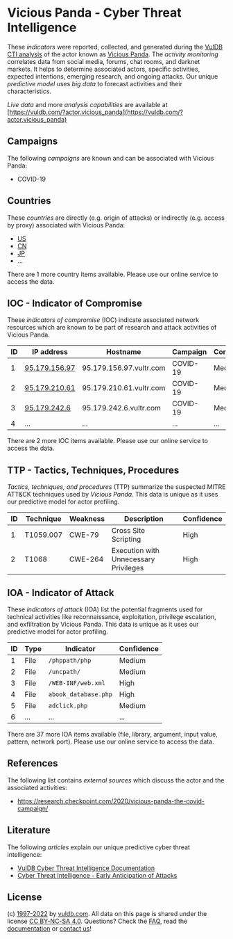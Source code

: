 # Vicious Panda - Cyber Threat Intelligence

These _indicators_ were reported, collected, and generated during the [VulDB CTI analysis](https://vuldb.com/?kb.cti) of the actor known as [Vicious Panda](https://vuldb.com/?actor.vicious_panda). The _activity monitoring_ correlates data from social media, forums, chat rooms, and darknet markets. It helps to determine associated actors, specific activities, expected intentions, emerging research, and ongoing attacks. Our unique _predictive model_ uses _big data_ to forecast activities and their characteristics.

_Live data_ and more _analysis capabilities_ are available at [https://vuldb.com/?actor.vicious_panda](https://vuldb.com/?actor.vicious_panda)

## Campaigns

The following _campaigns_ are known and can be associated with Vicious Panda:

* COVID-19

## Countries

These _countries_ are directly (e.g. origin of attacks) or indirectly (e.g. access by proxy) associated with Vicious Panda:

* [US](https://vuldb.com/?country.us)
* [CN](https://vuldb.com/?country.cn)
* [JP](https://vuldb.com/?country.jp)
* ...

There are 1 more country items available. Please use our online service to access the data.

## IOC - Indicator of Compromise

These _indicators of compromise_ (IOC) indicate associated network resources which are known to be part of research and attack activities of Vicious Panda.

ID | IP address | Hostname | Campaign | Confidence
-- | ---------- | -------- | -------- | ----------
1 | [95.179.156.97](https://vuldb.com/?ip.95.179.156.97) | 95.179.156.97.vultr.com | COVID-19 | Medium
2 | [95.179.210.61](https://vuldb.com/?ip.95.179.210.61) | 95.179.210.61.vultr.com | COVID-19 | Medium
3 | [95.179.242.6](https://vuldb.com/?ip.95.179.242.6) | 95.179.242.6.vultr.com | COVID-19 | Medium
4 | ... | ... | ... | ...

There are 2 more IOC items available. Please use our online service to access the data.

## TTP - Tactics, Techniques, Procedures

_Tactics, techniques, and procedures_ (TTP) summarize the suspected MITRE ATT&CK techniques used by _Vicious Panda_. This data is unique as it uses our predictive model for actor profiling.

ID | Technique | Weakness | Description | Confidence
-- | --------- | -------- | ----------- | ----------
1 | T1059.007 | CWE-79 | Cross Site Scripting | High
2 | T1068 | CWE-264 | Execution with Unnecessary Privileges | High

## IOA - Indicator of Attack

These _indicators of attack_ (IOA) list the potential fragments used for technical activities like reconnaissance, exploitation, privilege escalation, and exfiltration by Vicious Panda. This data is unique as it uses our predictive model for actor profiling.

ID | Type | Indicator | Confidence
-- | ---- | --------- | ----------
1 | File | `/phppath/php` | Medium
2 | File | `/uncpath/` | Medium
3 | File | `/WEB-INF/web.xml` | High
4 | File | `abook_database.php` | High
5 | File | `adclick.php` | Medium
6 | ... | ... | ...

There are 37 more IOA items available (file, library, argument, input value, pattern, network port). Please use our online service to access the data.

## References

The following list contains _external sources_ which discuss the actor and the associated activities:

* https://research.checkpoint.com/2020/vicious-panda-the-covid-campaign/

## Literature

The following _articles_ explain our unique predictive cyber threat intelligence:

* [VulDB Cyber Threat Intelligence Documentation](https://vuldb.com/?kb.cti)
* [Cyber Threat Intelligence - Early Anticipation of Attacks](https://www.scip.ch/en/?labs.20201022)

## License

(c) [1997-2022](https://vuldb.com/?kb.changelog) by [vuldb.com](https://vuldb.com/?kb.about). All data on this page is shared under the license [CC BY-NC-SA 4.0](https://creativecommons.org/licenses/by-nc-sa/4.0/). Questions? Check the [FAQ](https://vuldb.com/?kb.faq), read the [documentation](https://vuldb.com/?kb) or [contact us](https://vuldb.com/?contact)!
